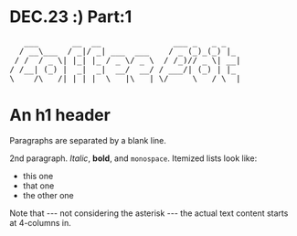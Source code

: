 # DEC.23 :) Part:1
<pre>
   ___       __  __               ___ _   _ _   
  / __\___  / _|/ _| ___  ___    / _ (_)_(_) |_
 / /  / _ \| |_| |_ / _ \/ _ \  / /_)// _ \| __|
/ /__| (_) |  _|  _|  __/  __/ / ___/| (_) | |_
\____/\___/|_| |_|  \___|\___| \/     \___/ \__|
</pre>
An h1 header
============

Paragraphs are separated by a blank line.

2nd paragraph. *Italic*, **bold**, and `monospace`. Itemized lists
look like:

  * this one
  * that one
  * the other one

Note that --- not considering the asterisk --- the actual text
content starts at 4-columns in.

